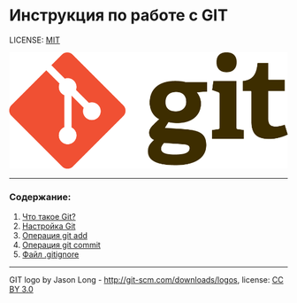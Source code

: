 # Инструкция по работе с GIT

LICENSE: [MIT](license.md)

![git-logo](./assets/Git-Logo-2Color.png)

---


### Содержание:
1. [Что такое Git?](./GIT.md)
2. [Настройка Git](./Git_init.md)
3. [Операция git add](./add.md)
4. [Операция git commit](./commit.md)
5. [Файл .gitignore](./gitignore.md)
---

GIT logo by Jason Long - http://git-scm.com/downloads/logos, license: [CC BY 3.0](https://creativecommons.org/licenses/by/3.0/)
